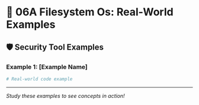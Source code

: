 # 🌟 06A Filesystem Os: Real-World Examples

## 🛡️ Security Tool Examples

### Example 1: [Example Name]
```python
# Real-world code example
```

---

*Study these examples to see concepts in action!*
